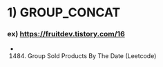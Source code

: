 # 1) GROUP_CONCAT

### ex)  https://fruitdev.tistory.com/16
- 1484. Group Sold Products By The Date (Leetcode)
